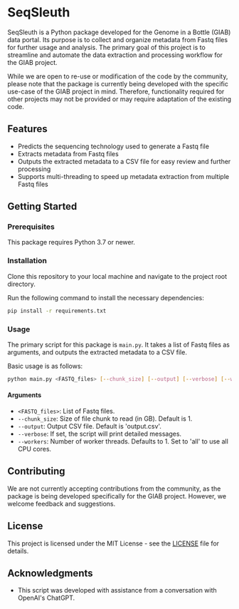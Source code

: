 # SeqSleuth

SeqSleuth is a Python package developed for the Genome in a Bottle (GIAB) data portal. Its purpose is to collect and organize metadata from Fastq files for further usage and analysis. The primary goal of this project is to streamline and automate the data extraction and processing workflow for the GIAB project.

While we are open to re-use or modification of the code by the community, please note that the package is currently being developed with the specific use-case of the GIAB project in mind. Therefore, functionality required for other projects may not be provided or may require adaptation of the existing code.

## Features

* Predicts the sequencing technology used to generate a Fastq file
* Extracts metadata from Fastq files
* Outputs the extracted metadata to a CSV file for easy review and further processing
* Supports multi-threading to speed up metadata extraction from multiple Fastq files

## Getting Started

### Prerequisites

This package requires Python 3.7 or newer.

### Installation

Clone this repository to your local machine and navigate to the project root directory.

Run the following command to install the necessary dependencies:

```bash
pip install -r requirements.txt
```

### Usage

The primary script for this package is `main.py`. It takes a list of Fastq files as arguments, and outputs the extracted metadata to a CSV file.

Basic usage is as follows:

```bash
python main.py <FASTQ_files> [--chunk_size] [--output] [--verbose] [--workers]
```

#### Arguments

* `<FASTQ_files>`: List of Fastq files.
* `--chunk_size`: Size of file chunk to read (in GB). Default is 1.
* `--output`: Output CSV file. Default is 'output.csv'.
* `--verbose`: If set, the script will print detailed messages.
* `--workers`: Number of worker threads. Defaults to 1. Set to 'all' to use all CPU cores.

## Contributing

We are not currently accepting contributions from the community, as the package is being developed specifically for the GIAB project. However, we welcome feedback and suggestions.

## License

This project is licensed under the MIT License - see the [LICENSE](LICENSE) file for details.

## Acknowledgments

* This script was developed with assistance from a conversation with OpenAI's ChatGPT.